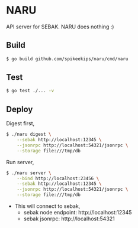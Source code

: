# NARU

API server for SEBAK. NARU does nothing :)

## Build

```sh
$ go build github.com/spikeekips/naru/cmd/naru
```

## Test

```sh
$ go test ./... -v
```

## Deploy

Digest first,
```sh
$ ./naru digest \
    --sebak http://localhost:12345 \
    --jsonrpc http://localhost:54321/jsonrpc \
    --storage file:///tmp/db
```

Run server,
```sh
$ ./naru server \
    --bind http://localhost:23456 \
    --sebak http://localhost:12345 \
    --jsonrpc http://localhost:54321/jsonrpc \
    --storage file:///tmp/db
```

* This will connect to sebak,
  - sebak node endpoint: http://localhost:12345
  - sebak jsonrpc: http://localhost:54321
